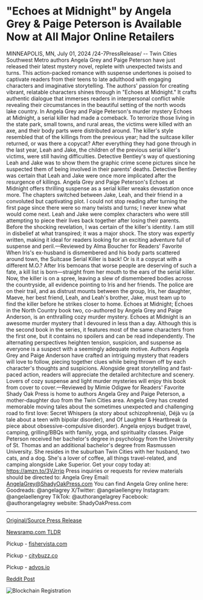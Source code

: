# "Echoes at Midnight" by Angela Grey & Paige Peterson is Available Now at All Major Online Retailers

MINNEAPOLIS, MN, July 01, 2024 /24-7PressRelease/ -- Twin Cities Southwest Metro authors Angela Grey and Paige Peterson have just released their latest mystery novel, replete with unexpected twists and turns. This action-packed romance with suspense undertones is poised to captivate readers from their teens to late adulthood with engaging characters and imaginative storytelling. The authors' passion for creating vibrant, relatable characters shines through in "Echoes at Midnight." It crafts authentic dialogue that immerses readers in interpersonal conflict while revealing their circumstances in the beautiful setting of the north woods lake country.  In Angela Grey and Paige Peterson's murder mystery Echoes at Midnight, a serial killer had made a comeback. To terrorize those living in the state park, small towns, and rural areas, the victims were killed with an axe, and their body parts were distributed around. The killer's style resembled that of the killings from the previous year; had the suitcase killer returned, or was there a copycat? After everything they had gone through in the last year, Leah and Jake, the children of the previous serial killer's victims, were still having difficulties. Detective Bentley's way of questioning Leah and Jake was to show them the graphic crime scene pictures since he suspected them of being involved in their parents' deaths. Detective Bentley was certain that Leah and Jake were once more implicated after the resurgence of killings.  Angela Grey and Paige Peterson's Echoes at Midnight offers thrilling suspense as a serial killer wreaks devastation once more. The chapters switched between Jake, Leah, and their friend in a convoluted but captivating plot. I could not stop reading after turning the first page since there were so many twists and turns; I never knew what would come next. Leah and Jake were complex characters who were still attempting to piece their lives back together after losing their parents. Before the shocking revelation, I was certain of the killer's identity. I am still in disbelief at what transpired; it was a major shock. The story was expertly written, making it ideal for readers looking for an exciting adventure full of suspense and peril.—Reviewed by Alma Boucher for Readers' Favorite  When Iris's ex-husband is dismembered and his body parts scattered around town, the Suitcase Serial Killer is back! Or is it a copycat with a different M.O.? After Iris bemoans that worse people are deserving of such a fate, a kill list is born—straight from her mouth to the ears of the serial killer. Now, the killer is on a spree, leaving a slew of dismembered bodies across the countryside, all evidence pointing to Iris and her friends. The police are on their trail, and as distrust mounts between the group, Iris, her daughter, Maeve, her best friend, Leah, and Leah's brother, Jake, must team up to find the killer before he strikes closer to home. Echoes at Midnight; Echoes in the North Country book two, co-authored by Angela Grey and Paige Anderson, is an enthralling cozy murder mystery.  Echoes at Midnight is an awesome murder mystery that I devoured in less than a day. Although this is the second book in the series, it features most of the same characters from the first one, but it contains no spoilers and can be read independently. The alternating perspectives heighten tension, suspicion, and suspense as everyone is a suspect with a seemingly adequate motive. Authors Angela Grey and Paige Anderson have crafted an intriguing mystery that readers will love to follow, piecing together clues while being thrown off by each character's thoughts and suspicions. Alongside great storytelling and fast-paced action, readers will appreciate the detailed architecture and scenery. Lovers of cozy suspense and light murder mysteries will enjoy this book from cover to cover.—Reviewed by Mimie Odigwe for Readers' Favorite  Shady Oak Press is home to authors Angela Grey and Paige Peterson, a mother-daughter duo from the Twin Cities area. Angela Grey has created memorable moving tales about the sometimes unexpected and challenging road to first love: Secret Whispers (a story about schizophrenia), Déjà vu (a tale about a teen with bipolar disorder), and Of Laughter & Heartbreak (a piece about obsessive-compulsive disorder). Angela enjoys budget travel, camping, grilling/BBQs with family, yoga, and spirituality classes. Paige Peterson received her bachelor's degree in psychology from the University of St. Thomas and an additional bachelor's degree from Rasmussen University. She resides in the suburban Twin Cities with her husband, two cats, and a dog. She's a lover of coffee, all things travel-related, and camping alongside Lake Superior.  Get your copy today at: https://amzn.to/3VJrrjp  Press inquiries or requests for review materials should be directed to: Angela Grey Email: AngelaGrey@ShadyOakPress.com  You can find Angela Grey online here: Goodreads: @angelagrey X/Twitter: @angelaellengrey Instagram: @angelaellengrey TikTok: @authorangelagrey Facebook: @authorangelagrey website: ShadyOakPress.com 

---

[Original/Source Press Release](https://www.24-7pressrelease.com/press-release/512164/echoes-at-midnight-by-angela-grey-paige-peterson-is-available-now-at-all-major-online-retailers)
                    

[Newsramp.com TLDR](https://newsramp.com/curated-news/new-mystery-novel-echoes-at-midnight-takes-readers-on-an-action-packed-journey/1b124e14267bbc9c3d0bdaa15982d282) 


Pickup - [fishervista.com](https://fishervista.com/en/angela-grey-and-paige-peterson-release-gripping-new-mystery-novel-echoes-at-midnight/20244663)

Pickup - [citybuzz.co](https://citybuzz.co/2024/07/01/twin-cities-authors-release-gripping-mystery-novel-echoes-at-midnight)

Pickup - [advos.io](https://advos.io/en/echoes-at-midnight-by-angela-grey-paige-peterson-a-new-mystery-novel-hits-the-shelves/20244663)
 



[Reddit Post](https://www.reddit.com/r/BookNews/comments/1dtpvzy/new_mystery_novel_echoes_at_midnight_takes/) 



![Blockchain Registration](https://cdn.newsramp.app/24-7PressRelease/qrcode/247/2/yawn4_6_.webp)